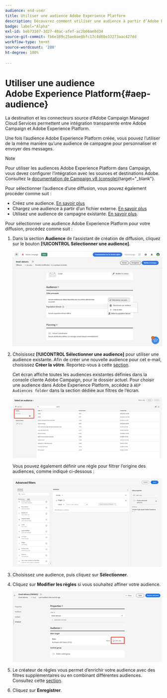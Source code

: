 ```yaml
---
audience: end-user
title: Utiliser une audience Adobe Experience Platform
description: Découvrez comment utiliser une audience à partir d’Adobe Experience Platform.
badge: label="Alpha"
exl-id: beb73107-3d27-40ac-afef-ac2b66ae8d34
source-git-commit: fb6e389c25aebae8bfc17c4d88e33273aac427dd
workflow-type: tm+mt
source-wordcount: '288'
ht-degree: 100%

---
```


# Utiliser une audience Adobe Experience Platform{#aep-audience}

La destination et les connecteurs source d’Adobe Campaign Managed Cloud Services permettent une intégration transparente entre Adobe Campaign et Adobe Experience Platform.

Une fois l’audience Adobe Experience Platform créée, vous pouvez l’utiliser de la même manière qu’une audience de campagne pour personnaliser et envoyer des messages.

>[!NOTE]
>
>Pour utiliser les audiences Adobe Experience Platform dans Campaign, vous devez configurer l’intégration avec les sources et destinations Adobe. Consultez la [documentation de Campaign v8 (console)](https://experienceleague.adobe.com/docs/campaign/campaign-v8/connect/ac-aep.html?lang=fr){target="_blank"}.


Pour sélectionner l’audience d’une diffusion, vous pouvez également procéder comme suit :

* Créez une audience. [En savoir plus](segment-builder.md)
* Chargez une audience à partir d’un fichier externe. [En savoir plus](file-audience.md)
* Utilisez une audience de campagne existante. [En savoir plus](add-audience.md).

Pour sélectionner une audience Adobe Experience Platform pour votre diffusion, procédez comme suit :

1. Dans la section **Audience** de l’assistant de création de diffusion, cliquez sur le bouton **[!UICONTROL Sélectionner une audience]**.

   ![](assets/create-audience.png)

1. Choisissez **[!UICONTROL Sélectionner une audience]** pour utiliser une audience existante. Afin de créer une nouvelle audience pour cet e-mail, choisissez **Créer la vôtre**. Reportez-vous à cette [section](segment-builder.md).

   Cet écran affiche toutes les audiences existantes définies dans la console cliente Adobe Campaign, pour le dossier actuel. Pour choisir une audience dans Adobe Experience Platform, accédez à `AEP Audiences folder` dans la section dédiée aux filtres de l’écran.

   ![](assets/select-audience-folder.png)

   Vous pouvez également définir une règle pour filtrer l’origine des audiences, comme indiqué ci-dessous :

   ![](assets/filter-on-aep-audience.png)

1. Choisissez une audience, puis cliquez sur **Sélectionner**.

1. Cliquez sur **Modifier les règles** si vous souhaitez affiner votre audience.

   ![](assets/refine-audience.png)

1. Le créateur de règles vous permet d’enrichir votre audience avec des filtres supplémentaires ou en combinant différentes audiences. Consultez cette [section](segment-builder.md).

1. Cliquez sur **Enregistrer**.


